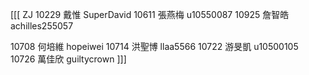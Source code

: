 [[[
		ZJ
10229	戴惟	SuperDavid
10611	張燕梅	u10550087
10925	詹智皓	achilles255057
		
10708	何培維	hopeiwei
10714	洪聖博	llaa5566
10722	游旻凱	u10500105
10726	萬佳欣	guiltycrown
]]]
